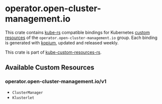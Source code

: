 <!--
SPDX-FileCopyrightText: The kube-custom-resources-rs Authors
SPDX-License-Identifier: 0BSD
 -->

# operator.open-cluster-management.io

This crate contains [kube-rs](https://kube.rs/) compatible bindings for Kubernetes [custom resources](https://kubernetes.io/docs/tasks/extend-kubernetes/custom-resources/custom-resource-definitions/) of the `operator.open-cluster-management.io` group. Each binding is generated with [kopium](https://github.com/kube-rs/kopium), updated and released weekly.

This crate is part of [kube-custom-resources-rs](https://github.com/metio/kube-custom-resources-rs).

## Available Custom Resources

### operator.open-cluster-management.io/v1
- `ClusterManager`
- `Klusterlet`
